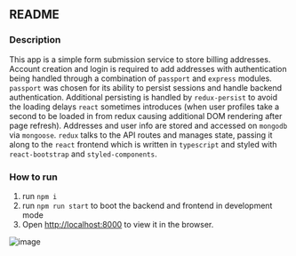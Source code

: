 ## README

### Description

This app is a simple form submission service to store billing addresses. Account creation and login is required to add addresses with authentication being handled through a combination of `passport` and `express` modules. `passport` was chosen for its ability to persist sessions and handle backend authentication. Additional persisting is handled by `redux-persist` to avoid the loading delays `react` sometimes introduces (when user profiles take a second to be loaded in from redux causing additional DOM rendering after page refresh). Addresses and user info are stored and accessed on `mongodb` via `mongoose`. `redux` talks to the API routes and manages state, passing it along to the `react` frontend which is written in `typescript` and styled with `react-bootstrap` and `styled-components`.

### How to run

1. run `npm i`
2. run `npm run start` to boot the backend and frontend in development mode
3. Open [http://localhost:8000](http://localhost:8000) to view it in the browser.


![image](https://user-images.githubusercontent.com/38513090/199583943-4fe835f8-12d4-4d0a-a158-532c11d4e029.png)
